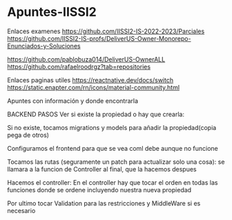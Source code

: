 # Apuntes-IISSI2

Enlaces examenes
https://github.com/IISSI2-IS-2022-2023/Parciales 
https://github.com/IISSI2-IS-profs/DeliverUS-Owner-Monorepo-Enunciados-y-Soluciones

https://github.com/pablobuza014/DeliverUS-OwnerALL 
https://github.com/rafaelroodrgz?tab=repositories

Enlaces paginas utiles
https://reactnative.dev/docs/switch
https://static.enapter.com/rn/icons/material-community.html

Apuntes con información y donde encontrarla



BACKEND PASOS
Ver si existe la propiedad o hay que crearla:

Si no existe, tocamos migrations y models para añadir la propiedad(copia pega de otros)

Configuramos el frontend para que se vea coml debe aunque no funcione

Tocamos las rutas (seguramente un patch para actualizar solo una cosa): se llamara a la funcion de Controller al final, que la hacemos despues

Hacemos el controller:
En el controller hay que tocar el orden en todas las funciones donde se ordene incluyendo nuestra nueva propiedad

Por ultimo tocar Validation para las restricciones y MiddleWare si es necesario 

